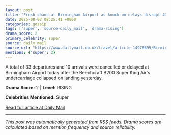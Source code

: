 ```yaml
---
layout: post
title: "Fresh chaos at Birmingham Airport as knock-on delays disrupt 43 flights today - check to see if your holiday is affected"
date: 2025-08-07 08:25:41 +0000
categories: gossip
tags: ['super', 'source-daily_mail', 'drama-rising']
drama_score: 2
primary_celebrity: super
source: daily_mail
source_url: "https://www.dailymail.co.uk/travel/article-14978699/Birmingham-Airport-travel-chaos-second-day-emergency-landing.html?ns_mchannel=rss&ito=1490&ns_campaign=1490"
mentions: {'super': 2}
---
```


A total of 33 departures and 10 arrivals were cancelled or delayed at Birmingham Airport today after the Beechcraft B200 Super King Air's undercarriage collapsed on landing yesterday.

**Drama Score:** 2 | **Level:** RISING

**Celebrities Mentioned:** Super

[Read full article at Daily Mail](https://www.dailymail.co.uk/travel/article-14978699/Birmingham-Airport-travel-chaos-second-day-emergency-landing.html?ns_mchannel=rss&ito=1490&ns_campaign=1490)

---
*This post was automatically generated from RSS feeds. Drama scores are calculated based on mention frequency and source reliability.*
